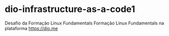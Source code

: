# dio-infrastructure-as-a-code1
Desafio da Formação Linux Fundamentals Formação Linux Fundamentals na plataforma https://dio.me
